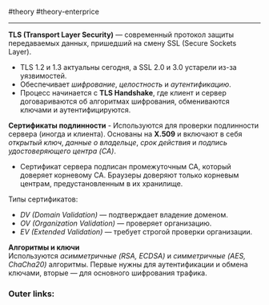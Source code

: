  #theory #theory-enterprice
 
---
**TLS (Transport Layer Security)** — современный протокол защиты передаваемых данных, пришедший на смену SSL (Secure Sockets Layer). 
- TLS 1.2 и 1.3 актуальны сегодня, а SSL 2.0 и 3.0 устарели из-за уязвимостей.
- Обеспечивает *шифрование*, *целостность* и *аутентификацию*. 
- Процесс начинается с **TLS Handshake**, где клиент и сервер договариваются об алгоритмах шифрования, обмениваются ключами и аутентифицируются.

**Сертификаты подлинности** - Используются для проверки подлинности сервера (иногда и клиента). Основаны на **X.509** и включают в себя *открытый ключ*, *данные о владельце*, *срок действия* и *подпись удостоверяющего центра (CA)*.
- Сертификат сервера подписан промежуточным CA, который доверяет корневому CA. Браузеры доверяют только корневым центрам, предустановленным в их хранилище.

Типы сертификатов:
- *DV (Domain Validation)* — подтверждает владение доменом.
- *OV (Organization Validation)* — проверяет организацию.
- *EV (Extended Validation)* — требует строгой проверки организации.

**Алгоритмы и ключи**  
Используются *асимметричные (RSA, ECDSA)* и *симметричные (AES, ChaCha20)* алгоритмы. Первые нужны для аутентификации и обмена ключами, вторые — для основного шифрования трафика.


### Outer links:

